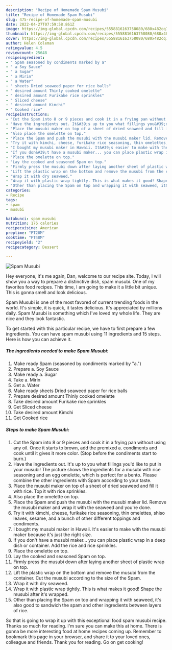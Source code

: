 ```yaml
---
description: "Recipe of Homemade Spam Musubi"
title: "Recipe of Homemade Spam Musubi"
slug: 475-recipe-of-homemade-spam-musubi
date: 2022-04-27T07:59:58.861Z
image: https://img-global.cpcdn.com/recipes/5558816163758080/680x482cq70/spam-musubi-recipe-main-photo.jpg
thumbnail: https://img-global.cpcdn.com/recipes/5558816163758080/680x482cq70/spam-musubi-recipe-main-photo.jpg
cover: https://img-global.cpcdn.com/recipes/5558816163758080/680x482cq70/spam-musubi-recipe-main-photo.jpg
author: Helen Coleman
ratingvalue: 4.5
reviewcount: 25648
recipeingredient:
- " Spam seasoned by condiments marked by a"
- " a Soy Sauce"
- " a Sugar"
- " a Mirin"
- " a Water"
- " sheets Dried seaweed paper for rice balls"
- " desired amount Thinly cooked omelette"
- " desired amount Furikake rice sprinkles"
- " Sliced cheese"
- " desired amount Kimchi"
- " Cooked rice"
recipeinstructions:
- "Cut the Spam into 8 or 9 pieces and cook it in a frying pan without using any oil. Once it starts to brown, add the premixed a. condiments and cook until it gives it more color. (Stop before the condiments start to burn.)"
- "Have the ingredients out. It&#39;s up to you what fillings you&#39;d like to put in your musubi! The picture shows the ingredients for a musubi with rice seasoning and an egg omelette, which is perfect for a bento. Please combine the other ingredients with Spam according to your taste."
- "Place the musubi maker on top of a sheet of dried seaweed and fill it with rice. Top it with rice sprinkles."
- "Also place the omelette on top."
- "Place the Spam and push the musubi with the musubi maker lid. Remove the musubi maker and wrap it with the seaweed and you&#39;re done."
- "Try it with kimchi, cheese, furikake rice seasoning, thin omelettes, shiso leaves, sesame, and a bunch of other different toppings and condiments."
- "I bought my musubi maker in Hawaii. It&#39;s easier to make with the musubi maker because it&#39;s just the right size."
- "If you don&#39;t have a musubi maker... you can place plastic wrap in a deep dish or container. Add the rice and rice sprinkles."
- "Place the omelette on top."
- "Lay the cooked and seasoned Spam on top."
- "Firmly press the musubi down after laying another sheet of plastic wrap on top."
- "Lift the plastic wrap on the bottom and remove the musubi from the container. Cut the musubi according to the size of the Spam."
- "Wrap it with dry seaweed."
- "Wrap it with plastic wrap tightly. This is what makes it good! Shape the musubi after it&#39;s wrapped."
- "Other than placing the Spam on top and wrapping it with seaweed, it&#39;s also good to sandwich the spam and other ingredients between layers of rice."
categories:
- Recipe
tags:
- spam
- musubi

katakunci: spam musubi 
nutrition: 176 calories
recipecuisine: American
preptime: "PT20M"
cooktime: "PT48M"
recipeyield: "2"
recipecategory: Dessert

---
```



![Spam Musubi](https://img-global.cpcdn.com/recipes/5558816163758080/680x482cq70/spam-musubi-recipe-main-photo.jpg)

Hey everyone, it's me again, Dan, welcome to our recipe site. Today, I will show you a way to prepare a distinctive dish, spam musubi. One of my favorites food recipes. This time, I am going to make it a little bit unique. This is gonna smell and look delicious.



Spam Musubi is one of the most favored of current trending foods in the world. It's simple, it is quick, it tastes delicious. It's appreciated by millions daily. Spam Musubi is something which I've loved my whole life. They are nice and they look fantastic.


To get started with this particular recipe, we have to first prepare a few ingredients. You can have spam musubi using 11 ingredients and 15 steps. Here is how you can achieve it.

<!--inarticleads1-->

##### The ingredients needed to make Spam Musubi:

1. Make ready  Spam (seasoned by condiments marked by &#34;a.&#34;)
1. Prepare  a. Soy Sauce
1. Make ready  a. Sugar
1. Take  a. Mirin
1. Get  a. Water
1. Make ready  sheets Dried seaweed paper for rice balls
1. Prepare  desired amount Thinly cooked omelette
1. Take  desired amount Furikake rice sprinkles
1. Get  Sliced cheese
1. Take  desired amount Kimchi
1. Get  Cooked rice




<!--inarticleads2-->

##### Steps to make Spam Musubi:

1. Cut the Spam into 8 or 9 pieces and cook it in a frying pan without using any oil. Once it starts to brown, add the premixed a. condiments and cook until it gives it more color. (Stop before the condiments start to burn.)
1. Have the ingredients out. It&#39;s up to you what fillings you&#39;d like to put in your musubi! The picture shows the ingredients for a musubi with rice seasoning and an egg omelette, which is perfect for a bento. Please combine the other ingredients with Spam according to your taste.
1. Place the musubi maker on top of a sheet of dried seaweed and fill it with rice. Top it with rice sprinkles.
1. Also place the omelette on top.
1. Place the Spam and push the musubi with the musubi maker lid. Remove the musubi maker and wrap it with the seaweed and you&#39;re done.
1. Try it with kimchi, cheese, furikake rice seasoning, thin omelettes, shiso leaves, sesame, and a bunch of other different toppings and condiments.
1. I bought my musubi maker in Hawaii. It&#39;s easier to make with the musubi maker because it&#39;s just the right size.
1. If you don&#39;t have a musubi maker... you can place plastic wrap in a deep dish or container. Add the rice and rice sprinkles.
1. Place the omelette on top.
1. Lay the cooked and seasoned Spam on top.
1. Firmly press the musubi down after laying another sheet of plastic wrap on top.
1. Lift the plastic wrap on the bottom and remove the musubi from the container. Cut the musubi according to the size of the Spam.
1. Wrap it with dry seaweed.
1. Wrap it with plastic wrap tightly. This is what makes it good! Shape the musubi after it&#39;s wrapped.
1. Other than placing the Spam on top and wrapping it with seaweed, it&#39;s also good to sandwich the spam and other ingredients between layers of rice.




So that is going to wrap it up with this exceptional food spam musubi recipe. Thanks so much for reading. I'm sure you can make this at home. There is gonna be more interesting food at home recipes coming up. Remember to bookmark this page in your browser, and share it to your loved ones, colleague and friends. Thank you for reading. Go on get cooking!
